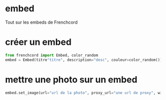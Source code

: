 # embed
Tout sur les embeds de Frenchcord
# créer un embed
```py
from frenchcord import Embed, color_random
embed = Embed(titre"titre", description="desc", couleur=color_random())
```
# mettre une photo sur un embed
```py
embed.set_image(url="url de la photo", proxy_url="une url de proxy", width=taille, height=taille)
```

